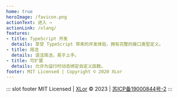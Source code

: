 ```yaml
---
home: true
heroImage: /favicon.png
actionText: 进入 →
actionLink: /xlang/
features:
- title: TypeScript 开发
  details: 享受 TypeScript 带来的开发体验，拥有完整的接口类型定义。
- title: 简洁
  details: 语法简洁，易于上手。
- title: 可扩展
  details: 允许为运行时动态绑定自定义函数。
footer: MIT Licensed | Copyright © 2020 XLor
---
```


::: slot footer
MIT Licensed | [XLor](https://onekuma.cn) © 2023 | [苏ICP备19000844号-2](https://beian.miit.gov.cn/)
:::

